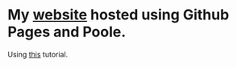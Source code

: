 # My <a href="http://neeraj-lad.github.io/" target="_blank">website</a> hosted using Github Pages and Poole.

Using <a href="http://joshualande.com/jekyll-github-pages-poole/" target="">this</a> tutorial.
